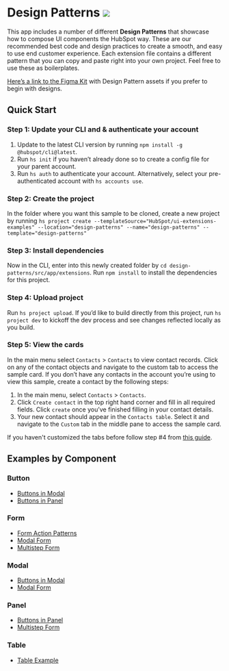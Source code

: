 # Design Patterns ![](https://badgen.net/badge/-/TypeScript/blue?icon=typescript&label)

This app includes a number of different **Design Patterns** that showcase how to compose UI components the HubSpot way. These are our recommended best code and design practices to create a smooth, and easy to use end customer experience. Each extension file contains a different pattern that you can copy and paste right into your own project. Feel free to use these as boilerplates.

[Here’s a link to the Figma Kit](https://developers.hubspot.com/docs/reference/ui-components/figma-design-kit) with Design Pattern assets if you prefer to begin with designs.

## Quick Start

### Step 1: Update your CLI and & authenticate your account

1. Update to the latest CLI version by running `npm install -g @hubspot/cli@latest`.
1. Run `hs init` if you haven’t already done so to create a config file for your parent account.
1. Run `hs auth` to authenticate your account. Alternatively, select your pre-authenticated account with `hs accounts use`.

### Step 2: Create the project

In the folder where you want this sample to be cloned, create a new project by running `hs project create --templateSource="HubSpot/ui-extensions-examples" --location="design-patterns" --name="design-patterns" --template="design-patterns"`

### Step 3: Install dependencies

Now in the CLI, enter into this newly created folder by `cd design-patterns/src/app/extensions`. Run `npm install` to install the dependencies for this project.

### Step 4: Upload project

Run `hs project upload`. If you’d like to build directly from this project, run `hs project dev` to kickoff the dev process and see changes reflected locally as you build.

### Step 5: View the cards

In the main menu select `Contacts` > `Contacts` to view contact records. Click on any of the contact objects and navigate to the custom tab to access the sample card. If you don’t have any contacts in the account you’re using to view this sample, create a contact by the following steps:

1. In the main menu, select `Contacts` > `Contacts`.
2. Click `Create contact` in the top right hand corner and fill in all required fields. Click `create` once you’ve finished filling in your contact details.
3. Your new contact should appear in the `Contacts table`. Select it and navigate to the `Custom` tab in the middle pane to access the sample card.

If you haven't customized the tabs before follow step #4 from [this guide](https://developers.hubspot.com/docs/platform/ui-extensions-quickstart).

## Examples by Component

### Button
- [Buttons in Modal](./src/app/extensions/components/ModalExample.tsx)
- [Buttons in Panel](./src/app/extensions/components/PanelExample.tsx)

### Form
- [Form Action Patterns](./src/app/extensions/FormActionPatterns.tsx)
- [Modal Form](./src/app/extensions/FormModal.tsx)
- [Multistep Form](./src/app/extensions/FormMultistep.tsx)

### Modal
- [Buttons in Modal](./src/app/extensions/components/ModalExample.tsx)
- [Modal Form](./src/app/extensions/FormModal.tsx)

### Panel
- [Buttons in Panel](./src/app/extensions/components/PanelExample.tsx)
- [Multistep Form](./src/app/extensions/FormMultistep.tsx)

### Table
- [Table Example](./src/app/extensions/TableExampleCard.jsx)
